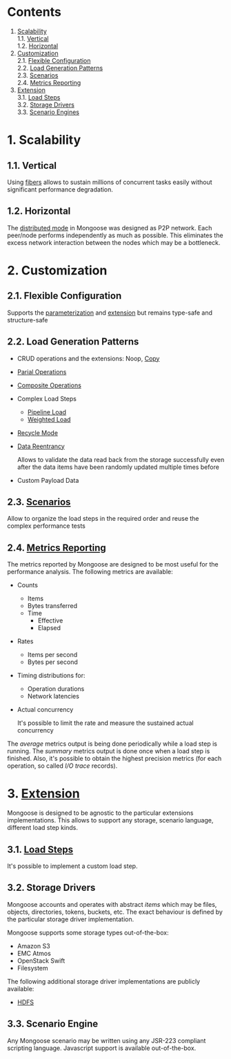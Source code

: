 # Contents

1. [Scalability](#1-scalability)<br/>
 1.1. [Vertical](#11-vertical)<br/>
 1.2. [Horizontal](#12-horizontal)<br/>
2. [Customization](#2-customization)<br/>
 2.1. [Flexible Configuration](#21-flexible-configuration)<br/>
 2.2. [Load Generation Patterns](#22-load-generation-patterns)<br/>
 2.3. [Scenarios](#23-scenarios)<br/>
 2.4. [Metrics Reporting](#24-metrics-reporting)<br/>
3. [Extension](#3-extension)<br/>
 3.1. [Load Steps](#31-load-steps)<br/>
 3.2. [Storage Drivers](#32-storage-drivers)<br/>
 3.3. [Scenario Engines](#33-scenario-engine)<br/>

# 1. Scalability

## 1.1. Vertical

Using [fibers](https://github.com/akurilov/fiber4j) allows to sustain millions of concurrent tasks easily without
significant performance degradation.

## 1.2. Horizontal

The [distributed mode](design/distributed_mode.md) in Mongoose was designed as P2P network. Each peer/node performs
independently as much as possible. This eliminates the excess network interaction between the nodes which may be a
bottleneck.

# 2. Customization

## 2.1. Flexible Configuration

Supports the [parameterization](input/configuration.md#2-parameterization) and [extension](api/extensions/general.md)
but remains type-safe and structure-safe

## 2.2. Load Generation Patterns

* CRUD operations and the extensions: Noop, [Copy](design/copy_mode.md)

* [Parial Operations](design/byte_range_operations.md)

* [Composite Operations](design/storage_side_concatenation.md)

* Complex Load Steps
    * [Pipeline Load](design/pipeline_load.md)
    * [Weighted Load](design/weighted_load.md)
* [Recycle Mode](design/recycle_mode.md)

* [Data Reentrancy](design/data_reentrancy.md)

  Allows to validate the data read back from the storage successfully even after the data items have been randomly
  updated multiple times before

* Custom Payload Data

## 2.3. [Scenarios](input/scenarios.md)

Allow to organize the load steps in the required order and reuse the complex performance tests

## 2.4. [Metrics Reporting](output/metrics.md)

The metrics reported by Mongoose are designed to be most useful for the performance analysis. The following metrics are
available:

* Counts

  * Items
  * Bytes transferred
  * Time
    * Effective
    * Elapsed

* Rates

  * Items per second
  * Bytes per second

* Timing distributions for:

  * Operation durations
  * Network latencies

* Actual concurrency

  It's possible to limit the rate and measure the sustained actual concurrency

The *average* metrics output is being done periodically while a load step is running. The *summary* metrics output is
done once when a load step is finished. Also, it's possible to obtain the highest precision metrics (for each operation,
so called *I/O trace* records).

# 3. [Extension](api/extensions/general.md)

Mongoose is designed to be agnostic to the particular extensions implementations. This allows to support any storage,
scenario language, different load step kinds.

## 3.1. [Load Steps](api/extensions/load_steps.md)

It's possible to implement a custom load step.

## 3.2. Storage Drivers

Mongoose accounts and operates with abstract *items* which may be files, objects, directories, tokens, buckets, etc. The
exact behaviour is defined by the particular storage driver implementation.

Mongoose supports some storage types out-of-the-box:
* Amazon S3
* EMC Atmos
* OpenStack Swift
* Filesystem

The following additional storage driver implementations are publicly available:
* [HDFS](https://github.com/emc-mongoose/mongoose-storage-driver-hdfs)

## 3.3. Scenario Engine

Any Mongoose scenario may be written using any JSR-223 compliant scripting language. Javascript support is available
out-of-the-box.
